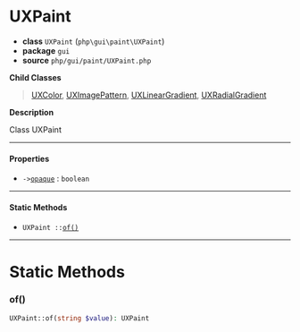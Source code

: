 # UXPaint

- **class** `UXPaint` (`php\gui\paint\UXPaint`)
- **package** `gui`
- **source** `php/gui/paint/UXPaint.php`

**Child Classes**

> [UXColor](https://github.com/jphp-compiler/jphp/blob/master/exts/jphp-gui-ext/api-docs/classes/php/gui/paint/UXColor.md), [UXImagePattern](https://github.com/jphp-compiler/jphp/blob/master/exts/jphp-gui-ext/api-docs/classes/php/gui/paint/UXImagePattern.md), [UXLinearGradient](https://github.com/jphp-compiler/jphp/blob/master/exts/jphp-gui-ext/api-docs/classes/php/gui/paint/UXLinearGradient.md), [UXRadialGradient](https://github.com/jphp-compiler/jphp/blob/master/exts/jphp-gui-ext/api-docs/classes/php/gui/paint/UXRadialGradient.md)

**Description**

Class UXPaint

---

#### Properties

- `->`[`opaque`](#prop-opaque) : `boolean`

---

#### Static Methods

- `UXPaint ::`[`of()`](#method-of)

---
# Static Methods

<a name="method-of"></a>

### of()
```php
UXPaint::of(string $value): UXPaint
```